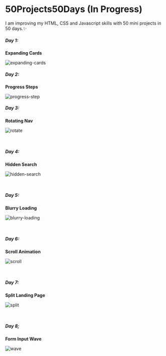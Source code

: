 # 50Projects50Days (In Progress)
 </hr>
I am improving my HTML, CSS and Javascript skills with 50 mini projects in 50 days.✨
<br>
 <h5>Day 1:</h5>
 <strong>Expanding Cards</strong>
 <br>
 
![expanding-cards](https://user-images.githubusercontent.com/101289998/214534429-92fc9b33-2e49-4d80-b584-3f08064a50e4.gif)
<br>
<h5>Day 2:</h5>
 <strong>Progress Steps</strong>
 <br>
 
 ![progress-step](https://user-images.githubusercontent.com/101289998/214562236-2952a6c1-9e4f-4177-82a6-5cadd664d375.gif)

<h5>Day 3:</h5>
 <strong>Rotating Nav</strong>
 <br>
 
 ![rotate](https://user-images.githubusercontent.com/101289998/215091311-23c6cdb7-1226-4518-963e-405c375850a9.gif)

<br>

<h5>Day 4:</h5>
 <strong>Hidden Search</strong>
 <br>
 
![hidden-search](https://user-images.githubusercontent.com/101289998/215263707-7f33e683-3346-4257-934d-0bca999dfcff.gif)

<br>

<h5>Day 5:</h5>
 <strong>Blurry Loading</strong>
 <br> 
 
 ![blurry-loading](https://user-images.githubusercontent.com/101289998/215319728-d012807a-e443-435d-a7b2-5b53e7cc9667.gif)
 
<br>

<h5>Day 6:</h5>
 <strong>Scroll Animation</strong>
 <br> 
 
 ![scroll](https://user-images.githubusercontent.com/101289998/215455278-9ebd66c8-ca61-4e75-a98a-c93f2473ae56.gif)
 
<br>

<h5>Day 7:</h5>
 <strong>Split Landing Page</strong>
 <br> 
 
 ![split](https://user-images.githubusercontent.com/101289998/215730625-5b9e2f21-6d40-41d9-9e5e-e280d3309963.gif)
 
<br>

<h5>Day 8;</h5>
 <strong>Form Input Wave</strong>
 <br> 
 
![wave](https://user-images.githubusercontent.com/101289998/216009018-5fdae482-8e02-450a-8704-52f01b414a79.gif)

<br>
